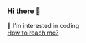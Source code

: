 ### Hi there 👋<br>
🌱 I’m interested in coding<br>
<a href="https://www.facebook.com/hungvidai.20" rel="nofollow">How to reach me?</a>

